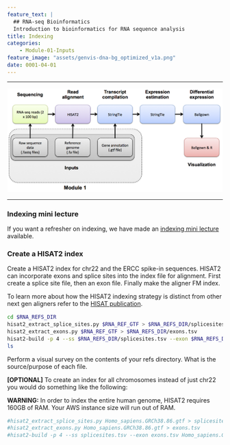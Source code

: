 ```yaml
---
feature_text: |
  ## RNA-seq Bioinformatics
  Introduction to bioinformatics for RNA sequence analysis
title: Indexing
categories:
    - Module-01-Inputs
feature_image: "assets/genvis-dna-bg_optimized_v1a.png"
date: 0001-04-01
---
```


***

![RNA-seq_Flowchart](/assets/module_1/RNA-seq_Flowchart2.png)

***

### Indexing mini lecture
If you want a refresher on indexing, we have made an [indexing mini lecture](https://github.com/griffithlab/rnabio.org/blob/master/assets/lectures/cshl/2022/mini/RNASeq_MiniLecture_01_02_Indexing.pdf) available.

### Create a HISAT2 index
Create a HISAT2 index for chr22 and the ERCC spike-in sequences. HISAT2 can incorporate exons and splice sites into the index file for alignment. First create a splice site file, then an exon file. Finally make the aligner FM index.

To learn more about how the HISAT2 indexing strategy is distinct from other next gen aligners refer to the [HISAT publication](https://www.ncbi.nlm.nih.gov/pubmed/25751142).

```bash
cd $RNA_REFS_DIR
hisat2_extract_splice_sites.py $RNA_REF_GTF > $RNA_REFS_DIR/splicesites.tsv
hisat2_extract_exons.py $RNA_REF_GTF > $RNA_REFS_DIR/exons.tsv
hisat2-build -p 4 --ss $RNA_REFS_DIR/splicesites.tsv --exon $RNA_REFS_DIR/exons.tsv $RNA_REF_FASTA $RNA_REF_INDEX
ls

```

Perform a visual survey on the contents of your refs directory. What is the source/purpose of each file.

**[OPTIONAL]** To create an index for all chromosomes instead of just chr22 you would do something like the following:

**WARNING:** In order to index the entire human genome, HISAT2 requires 160GB of RAM. Your AWS instance size will run out of RAM.

```bash
#hisat2_extract_splice_sites.py Homo_sapiens.GRCh38.86.gtf > splicesites.tsv
#hisat2_extract_exons.py Homo_sapiens.GRCh38.86.gtf > exons.tsv
#hisat2-build -p 4 --ss splicesites.tsv --exon exons.tsv Homo_sapiens.GRCh38.dna_sm.primary_assembly.fa Homo_sapiens.GRCh38.dna_sm.primary_assembly
```
